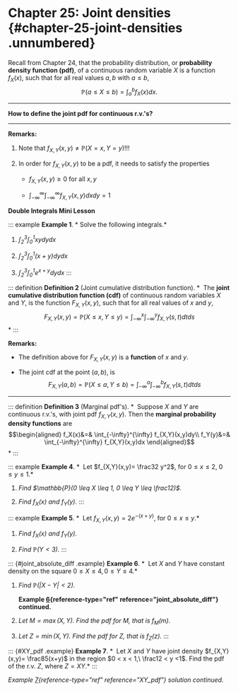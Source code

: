 # Chapter 25: Joint densities {#chapter-25-joint-densities .unnumbered}

Recall from Chapter 24, that the probability distribution, or
**probability density function (pdf)**, of a continuous random variable
$X$ is a function $f_X(x)$, such that for all real values $a,b$ with
$a \leq b$, $$\mathbb{P}(a \leq X \leq b) = \int_a^b f_X(x)dx.$$

------------------------------------------------------------------------

**How to define the joint pdf for continuous r.v.'s?**

------------------------------------------------------------------------

**Remarks:**

1.  Note that $f_{X,Y}(x,y)\neq \mathbb{P}(X=x, Y=y)$!!!

2.  In order for $f_{X,Y}(x,y)$ to be a pdf, it needs to satisfy the
    properties

    -   $f_{X,Y}(x,y)\geq 0$ for all $x,y$

    -   $\displaystyle\int_{-\infty}^{\infty}\displaystyle\int_{-\infty}^{\infty} f_{X,Y}(x,y)dxdy=1$

**Double Integrals Mini Lesson**

::: example
**Example 1**. * Solve the following integrals.*

1.  *$\displaystyle\int_{2}^{3}\displaystyle\int_{0}^{1} xy dydx$*

2.  *$\displaystyle\int_{2}^{3}\displaystyle\int_{0}^{1} (x+y) dydx$*

3.  *$\displaystyle\int_{2}^{3}\displaystyle\int_{0}^{1} e^{x+y} dydx$*
:::

::: definition
**Definition 2** (Joint cumulative distribution function). *  The
**joint cumulative distribution function (cdf)** of continuous random
variables $X$ and $Y$, is the function $F_{X,Y}(x,y)$, such that for all
real values of $x$ and $y$,
$$F_{X,Y}(x,y)= \mathbb{P}(X \leq x, Y \leq y) = \int_{-\infty}^x\int_{-\infty}^y f_{X,Y}(s,t)dtds$$*
:::

**Remarks:**

-   The definition above for $F_{X,Y}(x,y)$ is a **function** of $x$ and
    $y$.

-   The joint cdf at the point $(a,b)$, is
    $$F_{X,Y}(a,b) = \mathbb{P}(X \leq a, Y \leq b) = \int_{-\infty}^a\int_{-\infty}^b f_{X,Y}(s,t)dtds$$

------------------------------------------------------------------------

::: definition
**Definition 3** (Marginal pdf's). *  Suppose $X$ and $Y$ are continuous
r.v.'s, with joint pdf $f_{X,Y}(x,y)$. Then the **marginal probability
density functions** are $$\begin{aligned}
f_X(x)&=& \int_{-\infty}^{\infty} f_{X,Y}(x,y)dy\\
f_Y(y)&=& \int_{-\infty}^{\infty} f_{X,Y}(x,y)dx
\end{aligned}$$*
:::

::: example
**Example 4**. *  Let $f_{X,Y}(x,y)= \frac32 y^2$, for
$0 \leq x \leq 2, \ 0 \leq y \leq 1$.*

1.  *Find $\mathbb{P}(0 \leq X \leq 1, 0 \leq Y \leq \frac12)$.*

2.  *Find $f_X(x)$ and $f_Y(y)$.*
:::

::: example
**Example 5**. *  Let $f_{X,Y}(x,y)= 2 e^{-(x+y)}$, for
$0 \leq x \leq y$.*

1.  *Find $f_X(x)$ and $f_Y(y)$.*

2.  *Find $\mathbb{P}(Y < 3)$.*
:::

::: {#joint_absolute_diff .example}
**Example 6**. *  Let $X$ and $Y$ have constant density on the square
$0 \leq X \leq 4, 0 \leq Y \leq 4$.*

1.  *Find $\mathbb{P}(|X-Y| < 2)$.*

    **Example [6](#joint_absolute_diff){reference-type="ref"
    reference="joint_absolute_diff"} continued.**

2.  *Let $M = \max(X,Y)$. Find the pdf for $M$, that is $f_M(m)$.*

3.  *Let $Z = \min(X,Y)$. Find the pdf for $Z$, that is $f_Z(z)$.*
:::

::: {#XY_pdf .example}
**Example 7**. *  Let $X$ and $Y$ have joint density
$f_{X,Y}(x,y)= \frac85(x+y)$ in the region $0 < x < 1,\ \frac12 < y <1$.
Find the pdf of the r.v. $Z$, where $Z=XY$.*
:::

*Example [7](#XY_pdf){reference-type="ref" reference="XY_pdf"} solution
continued.*
